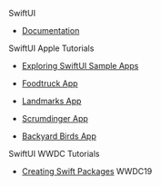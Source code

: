 SwiftUI

* [Documentation](https://developer.apple.com/xcode/swiftui/)

SwiftUI Apple Tutorials

* [Exploring SwiftUI Sample Apps](https://developer.apple.com/tutorials/Sample-Apps)

* [Foodtruck App](https://developer.apple.com/documentation/swiftui/food_truck_building_a_swiftui_multiplatform_app)

* [Landmarks App](https://developer.apple.com/tutorials/swiftui/creating-and-combining-views)

* [Scrumdinger App](https://developer.apple.com/tutorials/app-dev-training/getting-started-with-scrumdinger)

* [Backyard Birds App](https://developer.apple.com/documentation/swiftui/backyard-birds-sample)

SwiftUI WWDC Tutorials

* [Creating Swift Packages](https://developer.apple.com/videos/play/wwdc2019/410) WWDC19
